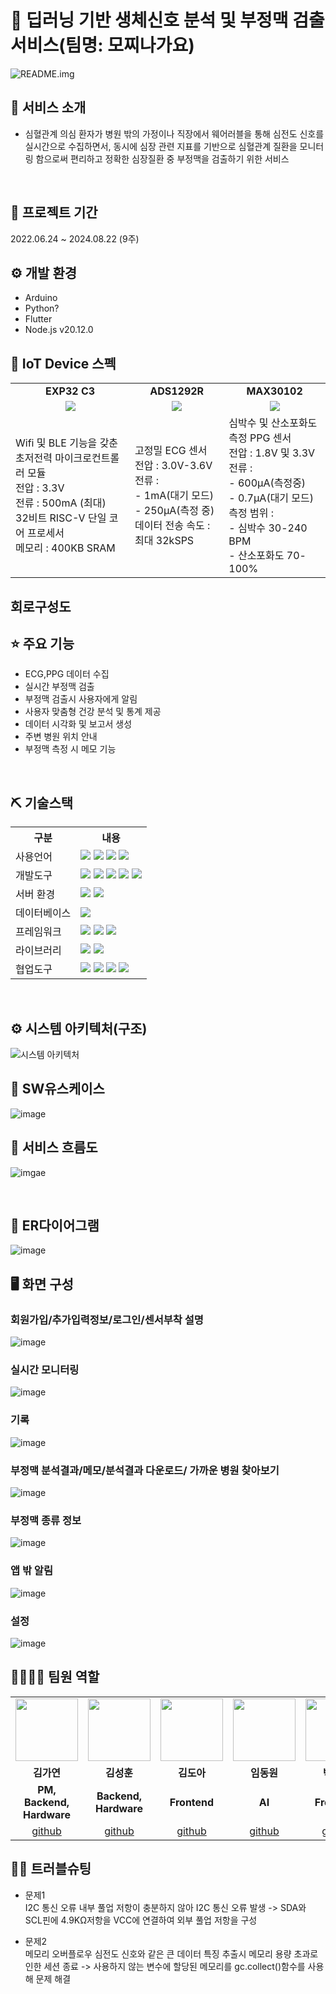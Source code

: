 # 📎 딥러닝 기반 생체신호 분석 및 부정맥 검출 서비스(팀명: 모찌나가요)
![README.img](https://github.com/2024-SMHRD-IS-IOT-3/PP/blob/b9f3c4edee791900a420c2b909226309f238164d/image/%EB%A1%9C%EA%B3%A0.png)
<br>

## 👀 서비스 소개 
* 심혈관계 의심 환자가 병원 밖의 가정이나 직장에서 웨어러블을 통해 심전도 신호를 실시간으로 수집하면서, 동시에 심장 관련 지표를 기반으로 심혈관계 질환을 모니터링 함으로써 편리하고 정확한 심장질환 중 부정맥을 검출하기 위한 서비스 
<br>

## 📅 프로젝트 기간 
2022.06.24 ~ 2024.08.22 (9주)
<br>

## ⚙ 개발 환경
- Arduino
- Python?
- Flutter
- Node.js v20.12.0

## 🧱 IoT Device 스펙
<table>
  <tr>
    <td align="center">
      <b>EXP32 C3</b>
    </td>
    <td align="center">
      <b>ADS1292R</b>
    </td>
    <td align="center">
      <b>MAX30102</b>
    </td>
  </tr>
  <tr>
    <td align="center">
      <img src="https://github.com/2024-SMHRD-IS-IOT-3/PP/blob/1b12203d4472a467474b219e9bd2be8a53cb113e/image/esp32%20c3.png"/>
    </td>
    <td align="center">
      <img src="https://github.com/2024-SMHRD-IS-IOT-3/PP/blob/1b12203d4472a467474b219e9bd2be8a53cb113e/image/ads1292r.png"/>
    </td>
    <td align="center">
      <img src="https://github.com/2024-SMHRD-IS-IOT-3/PP/blob/1b12203d4472a467474b219e9bd2be8a53cb113e/image/max30102.png"/>
    </td>
  </tr>
  <tr>
    <td>
      Wifi 및 BLE 기능을 갖춘 초저전력 마이크로컨트롤러 모듈<br>
      전압 : 3.3V<br>
      전류 : 500mA (최대)<Br>
      32비트 RISC-V 단일 코어 프로세서<br>
      메모리 : 400KB SRAM
    </td>
    <td>
      고정밀 ECG 센서<br>
      전압 : 3.0V-3.6V<br>
      전류 :<br>
      - 1mA(대기 모드)<br>
      - 250µA(측정 중)<br>
      데이터 전송 속도 : 최대 32kSPS
    </td>
    <td>
       심박수 및 산소포화도 측정 PPG 센서<br>
       전압 : 1.8V 및 3.3V<br>
       전류 :<br>
      - 600µA(측정중)<br>
      - 0.7µA(대기 모드)<br>
       측정 범위 :<br>
      - 심박수 30-240 BPM<br>
      - 산소포화도 70-100% 
    </td>
  </tr>
</table>

## 회로구성도


##  ⭐ 주요 기능 
* ECG,PPG 데이터 수집
* 실시간 부정맥 검출
* 부정맥 검출시 사용자에게 알림
* 사용자 맞춤형 건강 분석 및 통계 제공
* 데이터 시각화 및 보고서 생성
* 주변 병원 위치 안내
* 부정맥 측정 시 메모 기능 
<br>

## ⛏ 기술스택
<table>
  <tr>
      <th>구분</th>
      <th>내용</th>
  </tr>
  <tr>
      <td>사용언어</td>
      <td>
          <img src="https://img.shields.io/badge/C-A8B9CC?style=for-the-badge&logo=C&logoColor=white"/> 
          <img src="https://img.shields.io/badge/python-3776AB?style=for-the-badge&logo=python&logoColor=white"/> 
          <img src="https://img.shields.io/badge/dart-0175C2?style=for-the-badge&logo=dart&logoColor=white"/> 
          <img src="https://img.shields.io/badge/javascript-F7DF1E?style=for-the-badge&logo=javascript&logoColor=white"/> 
      </td>
   </tr>
   <tr>
        <td>개발도구</td>
        <td>
            <img src="https://img.shields.io/badge/Arduino-00979D?style=for-the-badge&logo=Arduino&logoColor=white"/> 
            <img src="https://img.shields.io/badge/Jupyter-F37626?style=for-the-badge&logo=Jupyter&logoColor=white"/>
            <img src="https://img.shields.io/badge/androidstudio-3DDC84?style=for-the-badge&logo=androidstudio&logoColor=white"/>
            <img src="https://img.shields.io/badge/VSCode-007ACC?style=for-the-badge&logo=VisualStudioCode&logoColor=white"/>
            <img src="https://img.shields.io/badge/SQL Developer-F80000?style=for-the-badge&logo=SQL Developer&logoColor=white"/>
        </td>
   </tr>
  <tr>
      <td>서버 환경</td>
      <td>
          <img src="https://img.shields.io/badge/Node.js-5FA04E?style=for-the-badge&logo=Node.js&logoColor=white"/> 
          <img src="https://img.shields.io/badge/Amazon S3-569A31?style=for-the-badge&logo=Amazon S3&logoColor=white"/> 
      </td>
   </tr>
    <tr>
        <td>데이터베이스</td>
        <td>
            <img src="https://img.shields.io/badge/Oracle 11g-F80000?style=for-the-badge&logo=Oracle&logoColor=white"/> 
        </td>
    </tr>
   <tr>
      <td>프레임워크</td>
      <td>
          <img src="https://img.shields.io/badge/Flask-000000?style=for-the-badge&logo=Flask&logoColor=white"/> 
          <img src="https://img.shields.io/badge/flutter-02569B?style=for-the-badge&logo=flutter&logoColor=white"/> 
          <img src="https://img.shields.io/badge/Express-000000?style=for-the-badge&logo=Express&logoColor=white"/> 
      </td>
   </tr>
    <tr>
        <td>라이브러리</td>
        <td>
            <img src="https://img.shields.io/badge/keras-D00000?style=for-the-badge&logo=keras&logoColor=white"/>
            <img src="https://img.shields.io/badge/tensorflow-FF6F00?style=for-the-badge&logo=tensorflow&logoColor=white"/>
        </td>
    </tr>
    <tr>
        <td>협업도구</Td>
        <td>
            <img src="https://img.shields.io/badge/Git-F05032?style=for-the-badge&logo=Git&logoColor=white"/> 
            <img src="https://img.shields.io/badge/GitHub-181717?style=for-the-badge&logo=GitHub&logoColor=white"/>
            <img src="https://img.shields.io/badge/Notion-000000?style=for-the-badge&logo=Notion&logoColor=white"/>
            <img src="https://img.shields.io/badge/Figma-F24E1E?style=for-the-badge&logo=Figma&logoColor=white"/>
        </td>
    </tr>
</table>

<br>

## ⚙ 시스템 아키텍처(구조)
![시스템 아키텍처](https://github.com/2024-SMHRD-IS-IOT-3/PP/blob/49ab5555f385f33b8fe30aeb77ab75f88caa6205/image/%EC%95%84%ED%82%A4%ED%85%8D%EC%B2%98.PNG)
<br>

## 📌 SW유스케이스 
![image](https://github.com/2024-SMHRD-IS-IOT-3/PP/blob/49ab5555f385f33b8fe30aeb77ab75f88caa6205/image/%EC%9C%A0%EC%8A%A4%EC%BC%80%EC%9D%B4%EC%8A%A4.PNG)


## 📌 서비스 흐름도 
![imgae](https://github.com/2024-SMHRD-IS-IOT-3/PP/blob/49ab5555f385f33b8fe30aeb77ab75f88caa6205/image/%EC%84%9C%EB%B9%84%EC%8A%A4%20%ED%9D%90%EB%A6%84%EB%8F%84.png)

<br>

##  📌 ER다이어그램
![image](https://github.com/2024-SMHRD-IS-IOT-3/PP/blob/49ab5555f385f33b8fe30aeb77ab75f88caa6205/image/er%EB%8B%A4%EC%9D%B4%EC%96%B4%EA%B7%B8%EB%9E%A8.PNG)
<br>

## 🖥 화면 구성

### 회원가입/추가입력정보/로그인/센서부착 설명
![image]()
<br>
### 실시간 모니터링
![image]()
<br>
### 기록
![image]()
<br>
### 부정맥 분석결과/메모/분석결과 다운로드/ 가까운 병원 찾아보기
![image]()
<br>
### 부정맥 종류 정보
![image]()
<br>
### 앱 밖 알림
![image]()
<br>
### 설정
![image]()
<br>

## 👨‍👩‍👦‍👦 팀원 역할
<table>
  <tr>
    <td align="center"><img src="https://item.kakaocdn.net/do/fd49574de6581aa2a91d82ff6adb6c0115b3f4e3c2033bfd702a321ec6eda72c" width="100" height="100"/></td>
    <td align="center"><img src="https://mb.ntdtv.kr/assets/uploads/2019/01/Screen-Shot-2019-01-08-at-4.31.55-PM-e1546932545978.png" width="100" height="100"/></td>
    <td align="center"><img src="https://mblogthumb-phinf.pstatic.net/20160127_177/krazymouse_1453865104404DjQIi_PNG/%C4%AB%C4%AB%BF%C0%C7%C1%B7%BB%C1%EE_%B6%F3%C0%CC%BE%F0.png?type=w2" width="100" height="100"/></td>
    <td align="center"><img src="https://i.pinimg.com/236x/ed/bb/53/edbb53d4f6dd710431c1140551404af9.jpg" width="100" height="100"/></td>
    <td align="center"><img src="https://pbs.twimg.com/media/B-n6uPYUUAAZSUx.png" width="100" height="100"/></td>
  </tr>
  <tr>
    <td align="center"><strong>김가연</strong></td>
    <td align="center"><strong>김성훈</strong></td>
    <td align="center"><strong>김도아</strong></td>
    <td align="center"><strong>임동원</strong></td>
    <td align="center"><strong>박태은</strong></td>
  </tr>
  <tr>
    <td align="center"><b>PM, Backend, Hardware</b></td>
    <td align="center"><b>Backend, Hardware</b></td>
    <td align="center"><b>Frontend</b></td>
    <td align="center"><b>AI</b></td>
    <td align="center"><b>Frontend</b></td>
  </tr>
  <tr>
    <td align="center"><a href="https://github.com/yeon820" target='_blank'>github</a></td>
    <td align="center"><a href="https://github.com/seongffm" target='_blank'>github</a></td>
    <td align="center"><a href="https://github.com/DOAAAAAAAAAA" target='_blank'>github</a></td>
    <td align="center"><a href="https://github.com/dd0nw" target='_blank'>github</a></td>
    <td align="center"><a href="https://github.com/taeeun-park" target='_blank'>github</a></td>
  </tr>
</table>

## 🤾‍♂️ 트러블슈팅
 
* 문제1<br>
 I2C 통신 오류
 내부 풀업 저항이 충분하지 않아 I2C 통신 오류 발생
 -> SDA와 SCL핀에 4.9KΩ저항을 VCC에 연결하여 외부 풀업 저항을 구성 


* 문제2<br>
  메모리 오버플로우
  심전도 신호와 같은 큰 데이터 특징 추출시 메모리 용량 초과로 인한 세션 종료
   -> 사용하지 않는 변수에 할당된 메모리를 gc.collect()함수를 사용해 문제 해결

